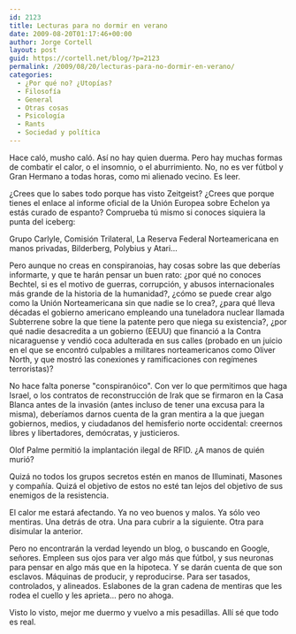 ```yaml
---
id: 2123
title: Lecturas para no dormir en verano
date: 2009-08-20T01:17:46+00:00
author: Jorge Cortell
layout: post
guid: https://cortell.net/blog/?p=2123
permalink: /2009/08/20/lecturas-para-no-dormir-en-verano/
categories:
  - ¿Por qué no? ¿Utopías?
  - Filosofí­a
  - General
  - Otras cosas
  - Psicología
  - Rants
  - Sociedad y polí­tica
---
```

Hace caló, musho caló. Así no hay quien duerma. Pero hay muchas formas de combatir el calor, o el insomnio, o el aburrimiento. No, no es ver fútbol y Gran Hermano a todas horas, como mi alienado vecino. Es leer.

¿Crees que lo sabes todo porque has visto Zeitgeist? ¿Crees que porque tienes el enlace al informe oficial de la Unión Europea sobre Echelon ya estás curado de espanto? Comprueba tú mismo si conoces siquiera la punta del iceberg:

Grupo Carlyle, Comisión Trilateral, La Reserva Federal Norteamericana en manos privadas, Bilderberg, Polybius y Atari...

Pero aunque no creas en conspiranoias, hay cosas sobre las que deberías informarte, y que te harán pensar un buen rato: ¿por qué no conoces Bechtel, si es el motivo de guerras, corrupción, y abusos internacionales más grande de la historia de la humanidad?, ¿cómo se puede crear algo como la Unión Norteamericana sin que nadie se lo crea?, ¿para qué lleva décadas el gobierno americano empleando una tuneladora nuclear llamada Subterrene sobre la que tiene la patente pero que niega su existencia?, ¿por qué nadie desacredita a un gobierno (EEUU) que financió a la Contra nicaraguense y vendió coca adulterada en sus calles (probado en un juicio en el que se encontró culpables a militares norteamericanos como Oliver North, y que mostró las conexiones y ramificaciones con regímenes terroristas)?

No hace falta ponerse "conspiranóico". Con ver lo que permitimos que haga Israel, o los contratos de reconstrucción de Irak que se firmaron en la Casa Blanca antes de la invasión (antes incluso de tener una excusa para la misma), deberíamos darnos cuenta de la gran mentira a la que juegan gobiernos, medios, y ciudadanos del hemisferio norte occidental: creernos libres y libertadores, demócratas, y justicieros.

Olof Palme permitió la implantación ilegal de RFID. ¿A manos de quién murió?

Quizá no todos los grupos secretos estén en manos de Illuminati, Masones y compañía. Quizá el objetivo de estos no esté tan lejos del objetivo de sus enemigos de la resistencia.

El calor me estará afectando. Ya no veo buenos y malos. Ya sólo veo mentiras. Una detrás de otra. Una para cubrir a la siguiente. Otra para disimular la anterior.

Pero no encontrarán la verdad leyendo un blog, o buscando en Google, señores. Empleen sus ojos para ver algo más que fútbol, y sus neuronas para pensar en algo más que en la hipoteca. Y se darán cuenta de que son esclavos. Máquinas de producir, y reproducirse. Para ser tasados, controlados, y alineados. Eslabones de la gran cadena de mentiras que les rodea el cuello y les aprieta... pero no ahoga.

Visto lo visto, mejor me duermo y vuelvo a mis pesadillas. Allí sé que todo es real.